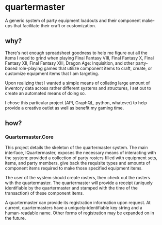 # quartermaster
A generic system of party equipment loadouts and their component make-ups that facilitate their craft or customization.

## why?
There's not enough spreadsheet goodness to help me figure out all the items I need to grind when playing Final Fantasy VIII, Final Fantasy X, Final Fantasy XII, Final Fantasy XIII, Dragon Age: Inquisition, and other party-based role-playing games that utilize component items to craft, create, or customize equipment items that I am targeting.

Upon realizing that I wanted a simple means of collating large amount of inventory data across rather different systems and structures, I set out to create an automated means of doing so. 

I chose this particular project (API, GraphQL, python, whatever) to help provide a creative outlet as well as benefit my gaming time.

## how?

### Quartermaster.Core
This project details the skeleton of the quartermaster system. The main interface, IQuartermaster, exposes the necessary means of interacting with the system: provided a collection of party rosters filled with equipment sets, items, and party members, give back the requisite types and amounts of component items required to make those specified equipment items.

The user of the system should create rosters, then check out the rosters with the quartermaster. The quartermaster will provide a receipt (uniquely identifiable by the quartermaster and stamped with the time of the transaction) of these component items.

A quartermaster can provide its registration information upon request. At current, quartermasters have a uniquely-identifiable key string and a human-readable name. Other forms of registration may be expanded on in the future.